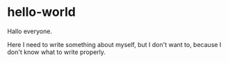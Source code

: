 # hello-world

Hallo everyone.

Here I need to write something about myself, but I don't want to, because I don't know what to write properly.
